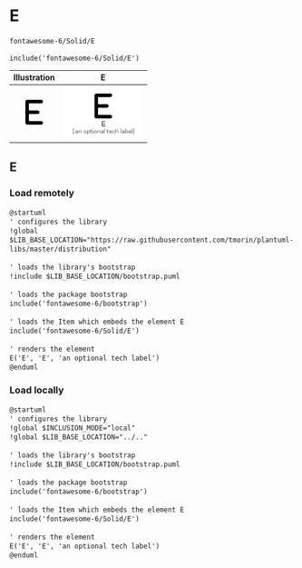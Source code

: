 # E


```text
fontawesome-6/Solid/E
```

```text
include('fontawesome-6/Solid/E')
```



| Illustration | E |
| :---: | :---: |
| ![illustration for Illustration](../../fontawesome-6/Solid/E.png) | ![illustration for E](../../fontawesome-6/Solid/E.Local.png) |




## E

### Load remotely
```plantuml
@startuml
' configures the library
!global $LIB_BASE_LOCATION="https://raw.githubusercontent.com/tmorin/plantuml-libs/master/distribution"

' loads the library's bootstrap
!include $LIB_BASE_LOCATION/bootstrap.puml

' loads the package bootstrap
include('fontawesome-6/bootstrap')

' loads the Item which embeds the element E
include('fontawesome-6/Solid/E')

' renders the element
E('E', 'E', 'an optional tech label')
@enduml
```

### Load locally
```plantuml
@startuml
' configures the library
!global $INCLUSION_MODE="local"
!global $LIB_BASE_LOCATION="../.."

' loads the library's bootstrap
!include $LIB_BASE_LOCATION/bootstrap.puml

' loads the package bootstrap
include('fontawesome-6/bootstrap')

' loads the Item which embeds the element E
include('fontawesome-6/Solid/E')

' renders the element
E('E', 'E', 'an optional tech label')
@enduml
```

